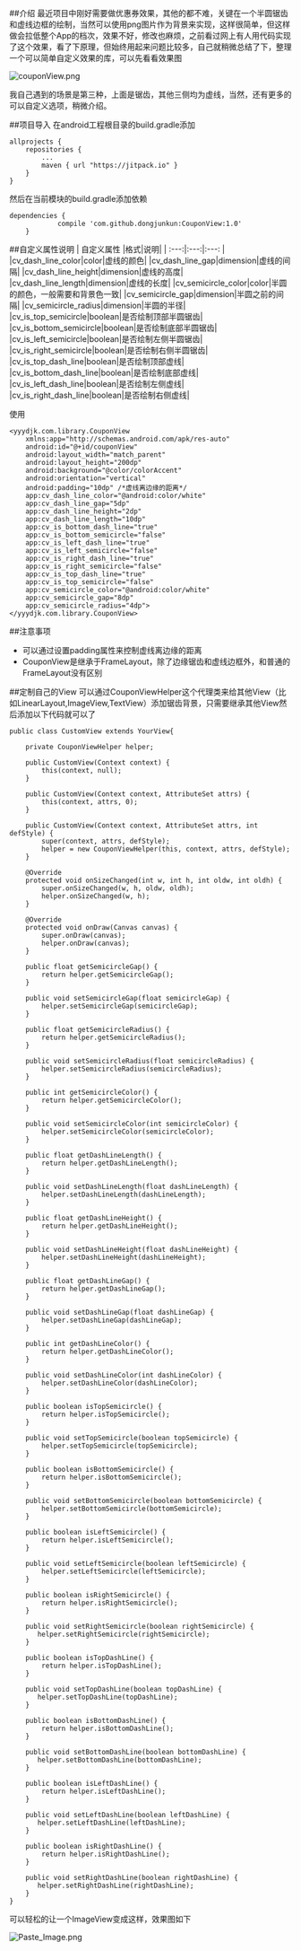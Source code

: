 ##介绍
最近项目中刚好需要做优惠券效果，其他的都不难，关键在一个半圆锯齿和虚线边框的绘制，当然可以使用png图片作为背景来实现，这样很简单，但这样做会拉低整个App的档次，效果不好，修改也麻烦，之前看过网上有人用代码实现了这个效果，看了下原理，但始终用起来问题比较多，自己就稍微总结了下，整理一个可以简单自定义效果的库，可以先看看效果图

![couponView.png](http://upload-images.jianshu.io/upload_images/697635-b612818452d2d91c.png?imageMogr2/auto-orient/strip%7CimageView2/2/w/1240)

我自己遇到的场景是第三种，上面是锯齿，其他三侧均为虚线，当然，还有更多的可以自定义选项，稍微介绍。

##项目导入
在android工程根目录的build.gradle添加
~~~
allprojects {
    repositories {
        ...
        maven { url "https://jitpack.io" }
    }
}
~~~

然后在当前模块的build.gradle添加依赖
~~~
dependencies {
	        compile 'com.github.dongjunkun:CouponView:1.0'
	}
~~~

##自定义属性说明
| 自定义属性 |格式|说明|
| :---:|:---:|:---: |
|cv_dash_line_color|color|虚线的颜色|
|cv_dash_line_gap|dimension|虚线的间隔|
|cv_dash_line_height|dimension|虚线的高度|
|cv_dash_line_length|dimension|虚线的长度|
|cv_semicircle_color|color|半圆的颜色，一般需要和背景色一致|
|cv_semicircle_gap|dimension|半圆之前的间隔|
|cv_semicircle_radius|dimension|半圆的半径|
|cv_is_top_semicircle|boolean|是否绘制顶部半圆锯齿|
|cv_is_bottom_semicircle|boolean|是否绘制底部半圆锯齿|
|cv_is_left_semicircle|boolean|是否绘制左侧半圆锯齿|
|cv_is_right_semicircle|boolean|是否绘制右侧半圆锯齿|
|cv_is_top_dash_line|boolean|是否绘制顶部虚线|
|cv_is_bottom_dash_line|boolean|是否绘制底部虚线|
|cv_is_left_dash_line|boolean|是否绘制左侧虚线|
|cv_is_right_dash_line|boolean|是否绘制右侧虚线|

使用
~~~
<yyydjk.com.library.CouponView
    xmlns:app="http://schemas.android.com/apk/res-auto"
    android:id="@+id/couponView"
    android:layout_width="match_parent"
    android:layout_height="200dp"
    android:background="@color/colorAccent"
    android:orientation="vertical"
    android:padding="10dp" /*虚线离边缘的距离*/
    app:cv_dash_line_color="@android:color/white"
    app:cv_dash_line_gap="5dp"
    app:cv_dash_line_height="2dp"
    app:cv_dash_line_length="10dp"
    app:cv_is_bottom_dash_line="true"
    app:cv_is_bottom_semicircle="false"
    app:cv_is_left_dash_line="true"
    app:cv_is_left_semicircle="false"
    app:cv_is_right_dash_line="true"
    app:cv_is_right_semicircle="false"
    app:cv_is_top_dash_line="true"
    app:cv_is_top_semicircle="false"
    app:cv_semicircle_color="@android:color/white"
    app:cv_semicircle_gap="8dp"
    app:cv_semicircle_radius="4dp">
</yyydjk.com.library.CouponView>
~~~

##注意事项
 - 可以通过设置padding属性来控制虚线离边缘的距离
 - CouponView是继承于FrameLayout，除了边缘锯齿和虚线边框外，和普通的FrameLayout没有区别

##定制自己的View
可以通过CouponViewHelper这个代理类来给其他View（比如LinearLayout,ImageView,TextView）添加锯齿背景，只需要继承其他View然后添加以下代码就可以了
~~~
public class CustomView extends YourView{

    private CouponViewHelper helper;

    public CustomView(Context context) {
        this(context, null);
    }

    public CustomView(Context context, AttributeSet attrs) {
        this(context, attrs, 0);
    }

    public CustomView(Context context, AttributeSet attrs, int defStyle) {
        super(context, attrs, defStyle);
        helper = new CouponViewHelper(this, context, attrs, defStyle);
    }

    @Override
    protected void onSizeChanged(int w, int h, int oldw, int oldh) {
        super.onSizeChanged(w, h, oldw, oldh);
        helper.onSizeChanged(w, h);
    }

    @Override
    protected void onDraw(Canvas canvas) {
        super.onDraw(canvas);
        helper.onDraw(canvas);
    }

    public float getSemicircleGap() {
        return helper.getSemicircleGap();
    }

    public void setSemicircleGap(float semicircleGap) {
        helper.setSemicircleGap(semicircleGap);
    }

    public float getSemicircleRadius() {
        return helper.getSemicircleRadius();
    }

    public void setSemicircleRadius(float semicircleRadius) {
        helper.setSemicircleRadius(semicircleRadius);
    }

    public int getSemicircleColor() {
        return helper.getSemicircleColor();
    }

    public void setSemicircleColor(int semicircleColor) {
        helper.setSemicircleColor(semicircleColor);
    }

    public float getDashLineLength() {
        return helper.getDashLineLength();
    }

    public void setDashLineLength(float dashLineLength) {
        helper.setDashLineLength(dashLineLength);
    }

    public float getDashLineHeight() {
        return helper.getDashLineHeight();
    }

    public void setDashLineHeight(float dashLineHeight) {
        helper.setDashLineHeight(dashLineHeight);
    }

    public float getDashLineGap() {
        return helper.getDashLineGap();
    }

    public void setDashLineGap(float dashLineGap) {
        helper.setDashLineGap(dashLineGap);
    }

    public int getDashLineColor() {
        return helper.getDashLineColor();
    }

    public void setDashLineColor(int dashLineColor) {
        helper.setDashLineColor(dashLineColor);
    }

    public boolean isTopSemicircle() {
        return helper.isTopSemicircle();
    }

    public void setTopSemicircle(boolean topSemicircle) {
        helper.setTopSemicircle(topSemicircle);
    }

    public boolean isBottomSemicircle() {
        return helper.isBottomSemicircle();
    }

    public void setBottomSemicircle(boolean bottomSemicircle) {
        helper.setBottomSemicircle(bottomSemicircle);
    }

    public boolean isLeftSemicircle() {
        return helper.isLeftSemicircle();
    }

    public void setLeftSemicircle(boolean leftSemicircle) {
        helper.setLeftSemicircle(leftSemicircle);
    }

    public boolean isRightSemicircle() {
        return helper.isRightSemicircle();
    }

    public void setRightSemicircle(boolean rightSemicircle) {
       helper.setRightSemicircle(rightSemicircle);
    }

    public boolean isTopDashLine() {
        return helper.isTopDashLine();
    }

    public void setTopDashLine(boolean topDashLine) {
       helper.setTopDashLine(topDashLine);
    }

    public boolean isBottomDashLine() {
        return helper.isBottomDashLine();
    }

    public void setBottomDashLine(boolean bottomDashLine) {
       helper.setBottomDashLine(bottomDashLine);
    }

    public boolean isLeftDashLine() {
        return helper.isLeftDashLine();
    }

    public void setLeftDashLine(boolean leftDashLine) {
       helper.setLeftDashLine(leftDashLine);
    }

    public boolean isRightDashLine() {
        return helper.isRightDashLine();
    }

    public void setRightDashLine(boolean rightDashLine) {
       helper.setRightDashLine(rightDashLine);
    }
}

~~~
可以轻松的让一个ImageView变成这样，效果图如下

![Paste_Image.png](http://upload-images.jianshu.io/upload_images/697635-8aecc468ca89ccac.png?imageMogr2/auto-orient/strip%7CimageView2/2/w/1240)


